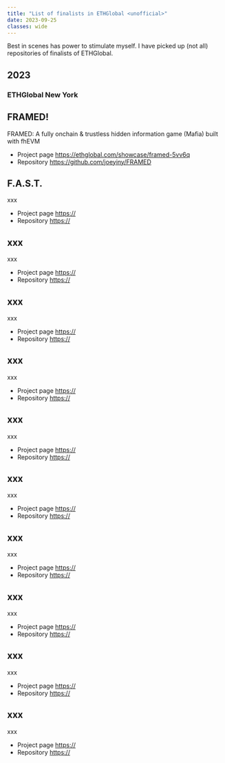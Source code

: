 ```yaml
---
title: "List of finalists in ETHGlobal <unofficial>"
date: 2023-09-25
classes: wide
---
```


Best in scenes has power to stimulate myself. 
I have picked up (not all) repositories of finalists of ETHGlobal.

## 2023

### ETHGlobal New York

## FRAMED!
FRAMED: A fully onchain & trustless hidden information game (Mafia) built with fhEVM
- Project page <https://ethglobal.com/showcase/framed-5vv6q>
- Repository   <https://github.com/joeyiny/FRAMED>

## F.A.S.T.
xxx
- Project page <https://>
- Repository   <https://>

## xxx
xxx
- Project page <https://>
- Repository   <https://>

## xxx
xxx
- Project page <https://>
- Repository   <https://>

## xxx
xxx
- Project page <https://>
- Repository   <https://>

## xxx
xxx
- Project page <https://>
- Repository   <https://>

## xxx
xxx
- Project page <https://>
- Repository   <https://>

## xxx
xxx
- Project page <https://>
- Repository   <https://>

## xxx
xxx
- Project page <https://>
- Repository   <https://>

## xxx
xxx
- Project page <https://>
- Repository   <https://>

## xxx
xxx
- Project page <https://>
- Repository   <https://>


